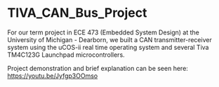 # TIVA_CAN_Bus_Project
For our term project in ECE 473 (Embedded System Design) at the University of Michigan - Dearborn, we built a CAN transmitter-receiver system using the uCOS-ii real time operating system and several Tiva TM4C123G Launchpad microcontrollers.

Project demonstration and brief explanation can be seen here: https://youtu.be/Jyfgp3OOmso
